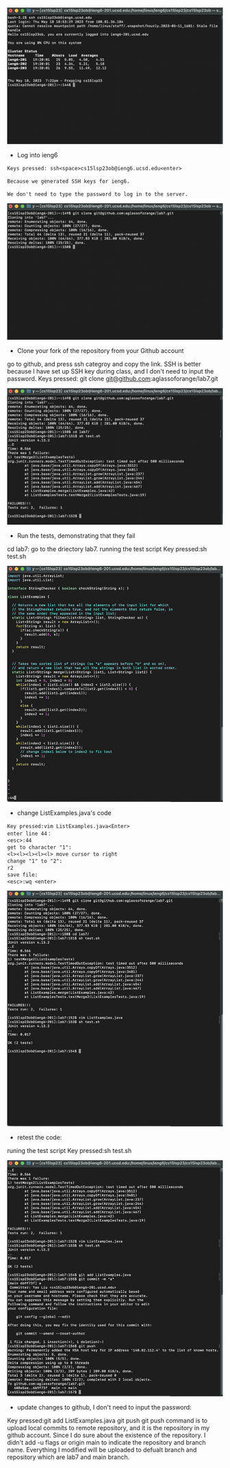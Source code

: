![Image](lab4_1.png)

* Log into ieng6 <br />
 ```
Keys pressed: ssh<space>cs15lsp23ob@ieng6.ucsd.edu<enter>
 ```
 ```
Because we generated SSH keys for ieng6. 
 ```
 ```
We don't need to type the password to log in to the server.
 ```
![Image](lab4_2.png)

* Clone your fork of the repository from your Github account<br />


go to github, and press ssh categroy and copy the link.
SSH is better because I have set up SSH key during class,
and I don't need to input the password.
Keys pressed: git clone git@github.com:aglassoforange/lab7.git<enter>



![Image](lab4_3.png)

* Run the tests, demonstrating that they fail <br />


cd lab7: go to the driectory lab7.
running the test script
Key pressed:sh test.sh<enter>



![Image](lab4_4.png)
* change ListExamples.java's code
 ```
Key pressed:vim ListExamples.java<Enter> 
enter line 44：
<esc>:44 
get to character "1":
<l><l><l><l><l> move cursor to right
change "1" to "2":
r2
save file:
<esc>:wq <enter>
```
![Image](lab4_7.png)
* retest the code:

runing the test script
Key pressed:sh test.sh<enter>


![Image](lab4_8.png)
* update changes to github, I don't need to input the password:

Key pressed:git add ListExamples.java<enter>
git push<enter>
git push command is to upload local commits to remote repository, 
and it is the repository in my github account. Since I do sure about the existence of the repository.
I didn't add -u flags or origin main to indicate the repository and branch name.
Everything I modified will be uploaded to defualt branch and repository which are lab7 and main branch.



